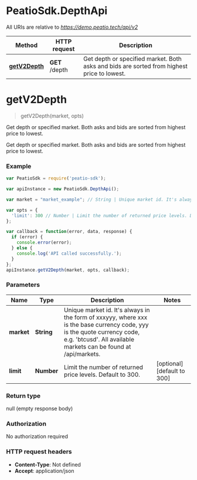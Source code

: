 # PeatioSdk.DepthApi

All URIs are relative to *https://demo.peatio.tech/api/v2*

Method | HTTP request | Description
------------- | ------------- | -------------
[**getV2Depth**](DepthApi.md#getV2Depth) | **GET** /depth | Get depth or specified market. Both asks and bids are sorted from highest price to lowest.


<a name="getV2Depth"></a>
# **getV2Depth**
> getV2Depth(market, opts)

Get depth or specified market. Both asks and bids are sorted from highest price to lowest.

Get depth or specified market. Both asks and bids are sorted from highest price to lowest.

### Example
```javascript
var PeatioSdk = require('peatio-sdk');

var apiInstance = new PeatioSdk.DepthApi();

var market = "market_example"; // String | Unique market id. It's always in the form of xxxyyy, where xxx is the base currency code, yyy is the quote currency code, e.g. 'btcusd'. All available markets can be found at /api/markets.

var opts = { 
  'limit': 300 // Number | Limit the number of returned price levels. Default to 300.
};

var callback = function(error, data, response) {
  if (error) {
    console.error(error);
  } else {
    console.log('API called successfully.');
  }
};
apiInstance.getV2Depth(market, opts, callback);
```

### Parameters

Name | Type | Description  | Notes
------------- | ------------- | ------------- | -------------
 **market** | **String**| Unique market id. It&#39;s always in the form of xxxyyy, where xxx is the base currency code, yyy is the quote currency code, e.g. &#39;btcusd&#39;. All available markets can be found at /api/markets. | 
 **limit** | **Number**| Limit the number of returned price levels. Default to 300. | [optional] [default to 300]

### Return type

null (empty response body)

### Authorization

No authorization required

### HTTP request headers

 - **Content-Type**: Not defined
 - **Accept**: application/json

